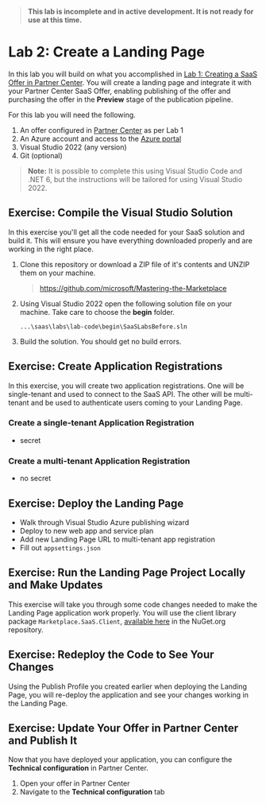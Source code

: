 > **This lab is incomplete and in active development. It is not ready for use at this time.**

# Lab 2: Create a Landing Page

In this lab you will build on what you accomplished in [Lab 1: Creating a SaaS Offer in Partner Center](../lab1-create-pc-offer/index.md). You will create a landing page and integrate it with your Partner Center SaaS Offer, enabling publishing of the offer and purchasing the offer in the **Preview** stage of the publication pipeline.

For this lab you will need the following.


1. An offer configured in [Partner Center](https://partner.microsoft.com/en-us/dashboard) as per Lab 1
1. An Azure account and access to the [Azure portal](https://portal.azure.com/)
1. Visual Studio 2022 (any version)
1. Git (optional)

> **Note:** It is possible to complete this using Visual Studio Code and .NET 6, but the instructions will be tailored for using Visual Studio 2022.

## Exercise: Compile the Visual Studio Solution

In this exercise you'll get all the code needed for your SaaS solution and build it. This will ensure you have everything downloaded properly and are working in the right place.

1. Clone this repository or download a ZIP file of it's contents and UNZIP them on your machine.
    > https://github.com/microsoft/Mastering-the-Marketplace

2. Using Visual Studio 2022 open the following solution file on your machine. Take care to choose the **begin** folder.

    `...\saas\labs\lab-code\begin\SaaSLabsBefore.sln`

3. Build the solution. You should get no build errors.

## Exercise: Create Application Registrations

In this exercise, you will create two application registrations. One will be single-tenant and used to connect to the SaaS API. The other will be multi-tenant and be used to authenticate users coming to your Landing Page.

### Create a single-tenant Application Registration

- secret

### Create a multi-tenant Application Registration

- no secret

## Exercise: Deploy the Landing Page

- Walk through Visual Studio Azure publishing wizard
- Deploy to new web app and service plan
- Add new Landing Page URL to multi-tenant app registration
- Fill out `appsettings.json`

## Exercise: Run the Landing Page Project Locally and Make Updates

This exercise will take you through some code changes needed to make the Landing Page application work properly. You will use the client library package `Marketplace.SaaS.Client`, [available here](https://www.nuget.org/packages/Marketplace.SaaS.Client) in the NuGet.org repository. 

## Exercise: Redeploy the Code to See Your Changes

Using the Publish Profile you created earlier when deploying the Landing Page, you will re-deploy the application and see your changes working in the Landing Page.

## Exercise: Update Your Offer in Partner Center and Publish It

Now that you have deployed your application, you can configure the **Technical configuration** in Partner Center.

1. Open your offer in Partner Center
2. Navigate to the **Technical configuration** tab



 